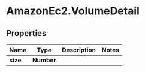 # AmazonEc2.VolumeDetail

## Properties

Name | Type | Description | Notes
------------ | ------------- | ------------- | -------------
**size** | **Number** |  | 


